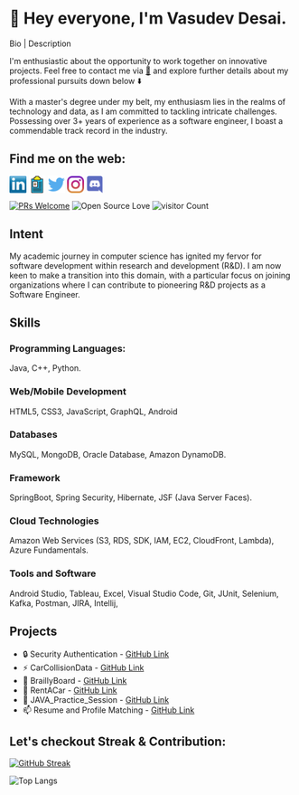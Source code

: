# :wave: Hey everyone, I'm Vasudev Desai.
Bio | Description

I'm enthusiastic about the opportunity to work together on innovative projects. Feel free to contact me via 
[📧](mailto:vasudev.desai67@gmail.com?subject=[GitHub]%20Source%20Sunny%20Desai) and explore further details about my professional pursuits down below ⬇️ 

With a master's degree under my belt, my enthusiasm lies in the realms of technology and data, as I am committed to tackling intricate challenges. Possessing over 3+ years of experience as a software engineer, I boast a commendable track record in the industry.

## Find me on the web:

<p align="left">

<a href="https://www.linkedin.com/in/vasudev67" target="blank"><img align="center" src="https://github.com/SunnyDesai67/SunnyDesai67/blob/main/transparent-Linkedin-logo-icon.png" alt="" height="30" /></a>
<a href="http://vasudevdesai.com.s3-website-us-east-1.amazonaws.com/" target="blank"><img align="center" src="https://github.com/SunnyDesai67/SunnyDesai67/blob/main/icon-regform.png" alt="" height="30" /></a>
<a href="http://twitter.com/DSunny88" target="blank"><img align="center" src="https://github.com/SunnyDesai67/SunnyDesai67/blob/main/twitter%20(2).png" title = "Twitter" alt="" height="30" /></a>
<a href="https://www.instagram.com/mr.sunnydesai67/" target="blank"><img align="center" src="https://github.com/SunnyDesai67/SunnyDesai67/blob/main/instagram.png" alt="" height="30" /></a>
<a href="https://discordapp.com/invite/f4NFzFt" target="blank"><img align="center" src="https://github.com/SunnyDesai67/SunnyDesai67/blob/main/discord.png" height="30" alt="discord logo"/></a>
</p>

[![PRs Welcome](https://img.shields.io/badge/PRs-welcome-brightgreen.svg?style=flat&logo=github)](https://github.com/SunnyDesai67)  ![Open Source Love](https://badges.frapsoft.com/os/v2/open-source.svg?v=103) ![visitor Count](https://visitor-badge.laobi.icu/badge?page_id=SunnyDesai67.SunnyDesai67)

## **Intent**

My academic journey in computer science has ignited my fervor for software development within research and development (R&D). I am now keen to make a transition into this domain, with a particular focus on joining organizations where I can contribute to pioneering R&D projects as a Software Engineer.

## **Skills**

### **Programming Languages:**

Java, C++, Python.

### **Web/Mobile Development**

HTML5, CSS3, JavaScript, GraphQL, Android 

### **Databases**

MySQL, MongoDB, Oracle Database, Amazon DynamoDB.

### **Framework**

SpringBoot, Spring Security, Hibernate, JSF (Java Server Faces).

### **Cloud Technologies**

Amazon Web Services (S3, RDS, SDK, IAM, EC2, CloudFront, Lambda), Azure Fundamentals.

### **Tools and Software**

Android Studio, Tableau, Excel, Visual Studio Code, Git, JUnit, Selenium, Kafka, Postman, JIRA, Intellij, 

## **Projects**

- 🔒 Security Authentication - [GitHub Link](https://github.com/SunnyDesai67/Security-Authentication)
- ⚡ CarCollisionData - [GitHub Link](https://github.com/SunnyDesai67/CarCollisionData)
- 🌱 BraillyBoard - [GitHub Link](https://github.com/SunnyDesai67/BraillyBoard)
- 👯 RentACar - [GitHub Link](https://github.com/SunnyDesai67/CarRental_Project1)
- 🔭 JAVA_Practice_Session - [GitHub Link](https://github.com/SunnyDesai67/JAVA_Practice_Session)
- 📫 Resume and Profile Matching - [GitHub Link](http://vasudevdesai.com.s3-website-us-east-1.amazonaws.com/)

## Let's checkout Streak & Contribution:

[![GitHub Streak](https://streak-stats.demolab.com/?user=SunnyDesai67)](https://git.io/streak-stats) 

![Top Langs](https://github-readme-stats.vercel.app/api/top-langs/?username=SunnyDesai67&show_icons=true)
